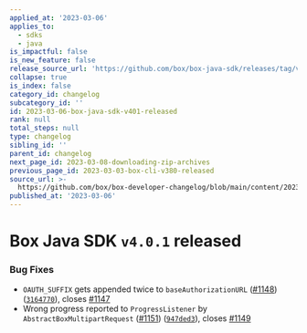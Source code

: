 ```yaml
---
applied_at: '2023-03-06'
applies_to:
  - sdks
  - java
is_impactful: false
is_new_feature: false
release_source_url: 'https://github.com/box/box-java-sdk/releases/tag/v4.0.1'
collapse: true
is_index: false
category_id: changelog
subcategory_id: ''
id: 2023-03-06-box-java-sdk-v401-released
rank: null
total_steps: null
type: changelog
sibling_id: ''
parent_id: changelog
next_page_id: 2023-03-08-downloading-zip-archives
previous_page_id: 2023-03-03-box-cli-v380-released
source_url: >-
  https://github.com/box/box-developer-changelog/blob/main/content/2023/03-06-box-java-sdk-v401-released.md
published_at: '2023-03-06'
---
```

# Box Java SDK `v4.0.1` released

### Bug Fixes

* `OAUTH_SUFFIX` gets appended twice to `baseAuthorizationURL` ([#1148][1]) ([`3164770`][2]), closes [#1147][3]
* Wrong progress reported to `ProgressListener` by `AbstractBoxMultipartRequest` ([#1151][4]) ([`947ded3`][5]), closes [#1149][6]

[1]: https://github.com/box/box-java-sdk/issues/1148

[2]: https://github.com/box/box-java-sdk/commit/3164770498e5115a43318640735317a896950f54

[3]: https://github.com/box/box-java-sdk/issues/1147

[4]: https://github.com/box/box-java-sdk/issues/1151

[5]: https://github.com/box/box-java-sdk/commit/947ded394490fc840b8191bc7ad69ae0ea5f5c7d

[6]: https://github.com/box/box-java-sdk/issues/1149
